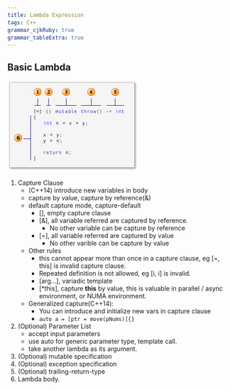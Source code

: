 ```yaml
---
title: Lambda Expression
tags: C++
grammar_cjkRuby: true
grammar_tableExtra: true
---
```

## Basic Lambda
![Basic Lambda](./images/1550478490833.png)
1. Capture Clause
	* (C++14) introduce new variables in body
	* capture by value, capture by reference(&)
	* default capture mode, capture-default
		* [], empty capture clause
		* [&], all variable referred are captured by reference.
			* No other variable can be capture by reference
		* [=], all variable referred are captured by value
			* No other varible can be capture by value
	* Other rules
		* this cannot appear more than once in a capture clause, eg [=, this] is invalid capture clause.
		* Repeated definition is not allowed, eg [i, i] is invalid.
		* [arg...], variadic template
		* [\*this], capture __this__ by value, this is valuable in parallel / async environment, or NUMA environment.
	* Generalized capture(C++14):
		* You can introduce and initialize new vars in capture clause
		* `auto a = [ptr = move(pNums)]{}` 
2. (Optional) Parameter List
	 * accept input parameters
	 * use auto for generic parameter type, template call.
	 * take another lambda as its argument.
3. (Optional) mutable specification
4. (Optional) exception specification
5. (Optional) trailing-return-type
6. Lambda body.

